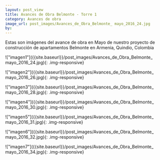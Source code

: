 ```yaml
---
layout: post_view
title: Avances de Obra Belmonte - Torre 1
category: Avances de obra
image_url: post_images/Avances_de_Obra_Belmonte_ mayo_2016_24.jpg
by:
---
```


Estas son imágenes del avance de obra en Mayo de nuestro proyecto de construcción de apartamentos Belmonte en Armenia, Quindio, Colombia


!["imagen1"]({{site.baseurl}}/post_images/Avances_de_Obra_Belmonte_ mayo_2016_24.jpg){: .img-responsive}

!["imagen2"]({{site.baseurl}}/post_images/Avances_de_Obra_Belmonte_ mayo_2016_26.jpg){: .img-responsive}

!["imagen3"]({{site.baseurl}}/post_images/Avances_de_Obra_Belmonte_ mayo_2016_28.jpg){: .img-responsive}

!["imagen4"]({{site.baseurl}}/post_images/Avances_de_Obra_Belmonte_ mayo_2016_30.jpg){: .img-responsive}

!["imagen5"]({{site.baseurl}}/post_images/Avances_de_Obra_Belmonte_ mayo_2016_31.jpg){: .img-responsive}

!["imagen6"]({{site.baseurl}}/post_images/Avances_de_Obra_Belmonte_ mayo_2016_32.jpg){: .img-responsive}

!["imagen7"]({{site.baseurl}}/post_images/Avances_de_Obra_Belmonte_ mayo_2016_34.jpg){: .img-responsive}